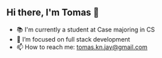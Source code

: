 ## Hi there, I'm Tomas 👋

- 📚 I'm currently a student at Case majoring in CS
- 🌱 I’m focused on full stack development
- 📫 How to reach me: tomas.kn.jay@gmail.com
